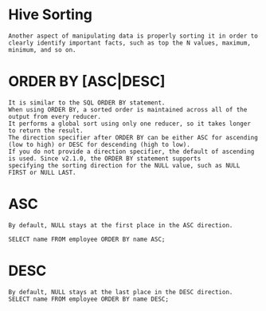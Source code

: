 #	Hive Sorting
	Another aspect of manipulating data is properly sorting it in order to clearly identify important facts, such as top the N values, maximum, minimum, and so on.

#	ORDER BY [ASC|DESC]
	It is similar to the SQL ORDER BY statement.
	When using ORDER BY, a sorted order is maintained across all of the output from every reducer.
	It performs a global sort using only one reducer, so it takes longer to return the result.
	The direction specifier after ORDER BY can be either ASC for ascending (low to high) or DESC for descending (high to low).
	If you do not provide a direction specifier, the default of ascending is used. Since v2.1.0, the ORDER BY statement supports 
	specifying the sorting direction for the NULL value, such as NULL FIRST or NULL LAST. 

#	ASC
	By default, NULL stays at the first place in the ASC direction.
	
	SELECT name FROM employee ORDER BY name ASC;
	
#	DESC
	By default, NULL stays at the last place in the DESC direction.
	SELECT name FROM employee ORDER BY name DESC;
	
	
	
